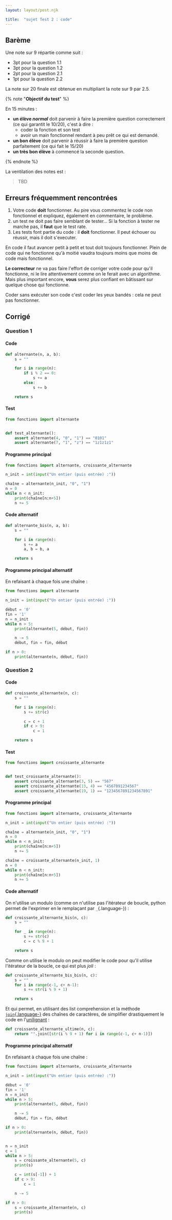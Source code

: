 ```yaml
---
layout: layout/post.njk

title:  "sujet Test 2 : code"
---
```



## Barème

Une note sur 9 répartie comme suit :

- 3pt pour la question 1.1
- 3pt pour la question 1.2
- 2pt pour la question 2.1
- 1pt pour la question 2.2

La note sur $20$ finale est obtenue en multipliant la note sur 9 par $2.5$.

{% note "**Objectif du test**" %}

En 15 minutes :

- **un élève *normal*** doit parvenir à faire la première question correctement (ce qui garantit le 10/20), c'est à dire :
  - coder la fonction et son test
  - avoir un main fonctionnel rendant à peu prêt ce qui est demandé.
- **un bon élève** doit parvenir à réussir à faire la première question parfaitement (ce qui fait le 15/20)
- **un très bon élève** à commencé la seconde question.

{% endnote %}

La ventilation des notes est :

> TBD

## Erreurs fréquemment rencontrées

1. Votre code **doit** fonctionner. Au pire vous commentez le code non fonctionnel et expliquez, également en commentaire, le problème.
2. un test ne doit pas faire semblant de tester... Si la fonction à tester ne marche pas, il **faut** que le test rate.
3. Les tests font partie du code : il **doit** fonctionner. Il peut échouer ou réussir, mais il doit s'executer.

En code il faut avancer petit à petit et tout doit toujours fonctionner. Plein de code qui ne fonctionne qu'à moitié vaudra toujours moins que moins de code mais fonctionnel.

**Le correcteur** ne va pas faire l'effort de corriger votre code pour qu'il fonctionne, ni le lire attentivement comme on le ferait avec un algorithme. Mais plus important encore, **vous** serez plus confiant en bâtissant sur quelque chose qui fonctionne.

Coder sans exécuter son code c'est coder les yeux bandés : cela ne peut pas fonctionner.

## Corrigé

### Question 1

#### Code

```python
def alternante(n, a, b):
    s = ""

    for i in range(n):
        if i % 2 == 0:
            s += a
        else:
            s += b

    return s
```

#### Test

```python
from fonctions import alternante


def test_alternante():
    assert alternante(4, "0", "1") == "0101"
    assert alternante(7, "1", "z") == "1z1z1z1"
```

#### Programme principal

```python
from fonctions import alternante, croissante_alternante

n_init = int(input("Un entier (puis entrée) :"))

chaîne = alternante(n_init, "0", "1")
n = 0
while n < n_init:
    print(chaîne[n:n+5])
    n += 5
```

#### Code alternatif

```python
def alternante_bis(n, a, b):
    s = ""

    for i in range(n):
        s += a
        a, b = b, a

    return s
```

#### Programme principal alternatif

En refaisant à chaque fois une chaîne :

```python
from fonctions import alternante

n_init = int(input("Un entier (puis entrée) :"))

début = '0'
fin = '1'
n = n_init
while n > 5:
    print(alternante(5, début, fin))

    n -= 5
    début, fin = fin, début

if n > 0:
    print(alternante(n, début, fin))

```

### Question 2

#### Code

```python
def croissante_alternante(n, c):
    s = ""

    for i in range(n):
        s += str(c)

        c = c + 1
        if c > 9:
            c = 1

    return s
```

#### Test

```python
from fonctions import croissante_alternante


def test_croissante_alternante():
    assert croissante_alternante(3, 5) == "567"
    assert croissante_alternante(13, 4) == "4567891234567"
    assert croissante_alternante(19, 1) == "1234567891234567891"
```

#### Programme principal

```python
from fonctions import alternante, croissante_alternante

n_init = int(input("Un entier (puis entrée) :"))

chaîne = alternante(n_init, "0", "1")
n = 0
while n < n_init:
    print(chaîne[n:n+5])
    n += 5

chaîne = croissante_alternante(n_init, 1)
n = 0
while n < n_init:
    print(chaîne[n:n+5])
    n += 5

```

#### Code alternatif

On n'utilise un modulo (comme on n'utilise pas l'itérateur de boucle, python permet de l'exprimer en le remplaçant par `_`{.language-}) :

```python
def croissante_alternante_bis(n, c):
    s = ""

    for _ in range(n):
        s += str(c)
        c = c % 9 + 1

    return s
```

Comme on utilise le modulo on peut modifier le code pour qu'il utilise l'itérateur de la boucle, ce qui est plus _joli_ :

```python
def croissante_alternante_bis_bis(n, c):
    s = ""
    for i in range(c-1, c+ n-1):
        s += str(i % 9 + 1)

    return s
```

Et qui permet, en utilisant des list comprehension et la méthode [`join`{.language-}](https://docs.python.org/fr/3.13/library/stdtypes.html#str.join) des chaînes de caractères, de simplifier drastiquement le code en l'[unilignant](https://fr.wikipedia.org/wiki/Uniligne) :

```python
def croissante_alternante_ultime(n, c):
    return "".join([str(i % 9 + 1) for i in range(c-1, c+ n-1)])
```

#### Programme principal alternatif

En refaisant à chaque fois une chaîne :

```python
from fonctions import alternante, croissante_alternante

n_init = int(input("Un entier (puis entrée) :"))

début = '0'
fin = '1'
n = n_init
while n > 5:
    print(alternante(5, début, fin))

    n -= 5
    début, fin = fin, début

if n > 0:
    print(alternante(n, début, fin))


n = n_init
c = 1
while n > 5:
    s = croissante_alternante(5, c)
    print(s)

    c = int(s[-1]) + 1
    if c > 9:
        c = 1

    n -= 5

if n > 0:
    s = croissante_alternante(n, c)
    print(s)
```
